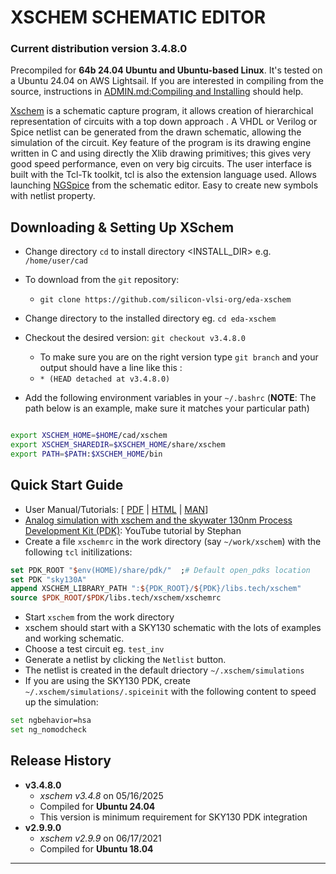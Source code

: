 # XSCHEM SCHEMATIC EDITOR 
### Current distribution version 3.4.8.0
Precompiled for **64b 24.04 Ubuntu and Ubuntu-based Linux**. It's tested on a Ubuntu 24.04 on AWS Lightsail. If you are interested in compiling from the source, instructions in [ADMIN.md:Compiling and Installing](ADMIN.md) should help.

[Xschem] is a schematic capture program, it allows creation of hierarchical representation of circuits with a top down approach . A VHDL or Verilog or Spice netlist can be generated from the drawn schematic, allowing the simulation of the circuit. Key feature of the program is its drawing engine written in C and using directly the Xlib drawing primitives; this gives very good speed performance, even on very big circuits. The user interface is built with the Tcl-Tk toolkit, tcl is also the extension language used. Allows launching [NGSpice] from the schematic editor. Easy to create new symbols with netlist property. 

## Downloading & Setting Up XSchem

- Change directory ```cd``` to install directory <INSTALL_DIR> e.g. ```/home/user/cad```
- To download from the ```git``` repository:
  - ```git clone https://github.com/silicon-vlsi-org/eda-xschem```
- Change directory to the installed directory eg. ```cd eda-xschem```
- Checkout the desired version: ```git checkout v3.4.8.0```
  - To make sure you are on the right version type ```git branch``` and your output should have a line like this :
  - ```* (HEAD detached at v3.4.8.0)```

- Add the following environment variables in your `~/.bashrc` (**NOTE**: The path below is an example, make sure it matches your particular path) 

```bash

export XSCHEM_HOME=$HOME/cad/xschem
export XSCHEM_SHAREDIR=$XSCHEM_HOME/share/xschem
export PATH=$PATH:$XSCHEM_HOME/bin

```


## Quick Start Guide
- User Manual/Tutorials: [ [PDF](doc/XSCHEM_2.9.2_Manual_Tutorials.pdf) | [HTML](glnxa64/share/doc/xschem/index.html) | [MAN](glnxa64/share/man/man1/xschem.1)]
- [Analog simulation with xschem and the skywater 130nm Process Development Kit (PDK)](https://www.youtube.com/watch?v=bYbkz8FXnsQ): YouTube tutorial by Stephan
- Create a file `xschemrc` in the work directory (say `~/work/xschem`) with the following `tcl` initilizations:

```tcl
set PDK_ROOT "$env(HOME)/share/pdk/"  ;# Default open_pdks location
set PDK "sky130A"
append XSCHEM_LIBRARY_PATH ":${PDK_ROOT}/${PDK}/libs.tech/xschem"
source $PDK_ROOT/$PDK/libs.tech/xschem/xschemrc
```

- Start `xschem` from the work directory
- xschem should start with a SKY130 schematic with the lots of examples and working schematic.
- Choose a test circuit eg. `test_inv`
- Generate a netlist by clicking the `Netlist` button.
- The netlist is created in the default driectory `~/.xschem/simulations`
- If you are using the SKY130 PDK, create `~/.xschem/simulations/.spiceinit` with the following content to speed up the simulation:

```bash
set ngbehavior=hsa
set ng_nomodcheck
```

## Release History

- **v3.4.8.0**
  - *xschem v3.4.8*  on 05/16/2025
  - Compiled for **Ubuntu 24.04**
  - This version is minimum requirement for SKY130 PDK integration
- **v2.9.9.0**
  - *xschem v2.9.9*  on 06/17/2021
  - Compiled for **Ubuntu 18.04**


* * *

[OpenRAM]:              https://openram.soe.ucsc.edu/
[OpenRAMgit]:           https://github.com/VLSIDA/OpenRAM 
[OpenRAMpaper]:         https://ieeexplore.ieee.org/document/7827670/
[SCMOS]:                https://www.mosis.com/files/scmos/scmos.pdf
[NGSpice]:              http://ngspice.sourceforge.net
[NGSpiceMan]:           http://ngspice.sourceforge.net/docs/ngspice-html-manual/manual.xhtml
[Magic]:                http://opencircuitdesign.com/magic/
[Netgen]:               http://opencircuitdesign.com/netgen/
[Xschem]:		http://repo.hu/projects/xschem/index.html
